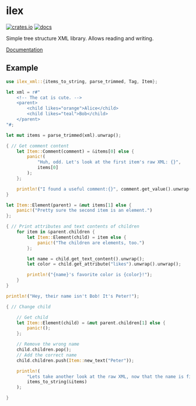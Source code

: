 # ilex

[![crates.io](https://img.shields.io/crates/v/ilex_xml.svg)](https://crates.io/crates/ilex_xml)
[![docs](https://img.shields.io/badge/docs-latest-blue)](https://docs.rs/ilex_xml/)

Simple tree structure XML library. Allows reading and writing.

[Documentation](https://docs.rs/ilex_xml/)

## Example
```rust
use ilex_xml::{items_to_string, parse_trimmed, Tag, Item};

let xml = r#"
    <!-- The cat is cute. -->
    <parent>
        <child likes="orange">Alice</child>
        <child likes="teal">Bob</child>
    </parent>
"#;

let mut items = parse_trimmed(xml).unwrap();

{ // Get comment content
    let Item::Comment(comment) = &items[0] else {
        panic!(
            "Huh, odd. Let's look at the first item's raw XML: {}",
            items[0]
        );
    };

    println!("I found a useful comment:{}", comment.get_value().unwrap());
}

let Item::Element(parent) = &mut items[1] else {
    panic!("Pretty sure the second item is an element.")
};

{ // Print attributes and text contents of children
    for item in &parent.children {
        let Item::Element(child) = item else {
            panic!("The children are elements, too.")
        };

        let name = child.get_text_content().unwrap();
        let color = child.get_attribute("likes").unwrap().unwrap();

        println!("{name}'s favorite color is {color}!");
    }
}

println!("Hey, their name isn't Bob! It's Peter!");

{ // Change child

    // Get child
    let Item::Element(child) = &mut parent.children[1] else {
        panic!();
    };

    // Remove the wrong name
    child.children.pop();
    // Add the correct name
    child.children.push(Item::new_text("Peter"));

    println!(
        "Lets take another look at the raw XML, now that the name is fixed: {}",
        items_to_string(&items)
    );

}
```
